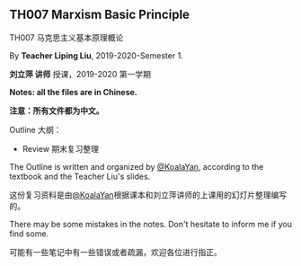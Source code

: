 ## TH007 Marxism Basic Principle

TH007 马克思主义基本原理概论

By **Teacher Liping Liu**, 2019-2020-Semester 1.

**刘立萍 讲师** 授课，2019-2020 第一学期

**Notes: all the files are in Chinese.**

**注意：所有文件都为中文。** 

Outline 大纲：

- Review 期末复习整理

The Outline is written and organized by [@KoalaYan](https://github.com/KoalaYan), according to the textbook and the Teacher Liu's slides.

这份复习资料是由[@KoalaYan](https://github.com/KoalaYan)根据课本和刘立萍讲师的上课用的幻灯片整理编写的。

There may be some mistakes in the notes. Don't hesitate to inform me if you find some.

可能有一些笔记中有一些错误或者疏漏，欢迎各位进行指正。

